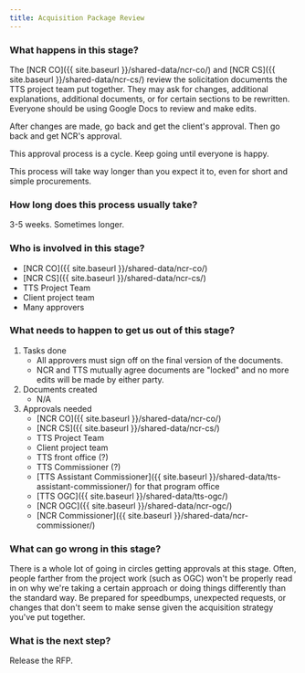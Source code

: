 ```yaml
---
title: Acquisition Package Review
---
```


### What happens in this stage? 
The [NCR CO]({{ site.baseurl }}/shared-data/ncr-co/) and [NCR CS]({{ site.baseurl }}/shared-data/ncr-cs/) review the solicitation documents the TTS project team put together. They may ask for changes, additional explanations, additional documents, or for certain sections to be rewritten. Everyone should be using Google Docs to review and make edits.

After changes are made, go back and get the client's approval. Then go back and get NCR's approval. 

This approval process is a cycle. Keep going until everyone is happy.

This process will take way longer than you expect it to, even for short and simple procurements. 

### How long does this process usually take?
3-5 weeks. Sometimes longer.

### Who is involved in this stage? 
- [NCR CO]({{ site.baseurl }}/shared-data/ncr-co/)
- [NCR CS]({{ site.baseurl }}/shared-data/ncr-cs/)
- TTS Project Team
- Client project team
- Many approvers

### What needs to happen to get us out of this stage? 
1. Tasks done
	- All approvers must sign off on the final version of the documents.
	- NCR and TTS mutually agree documents are "locked" and no more edits will be made by either party.
2. Documents created
	- N/A
3. Approvals needed
	- [NCR CO]({{ site.baseurl }}/shared-data/ncr-co/)
	- [NCR CS]({{ site.baseurl }}/shared-data/ncr-cs/)
	- TTS Project Team
	- Client project team
	- TTS front office (?)
	- TTS Commissioner (?)
	- [TTS Assistant Commissioner]({{ site.baseurl }}/shared-data/tts-assistant-commissioner/) for that program office
	- [TTS OGC]({{ site.baseurl }}/shared-data/tts-ogc/)
	- [NCR OGC]({{ site.baseurl }}/shared-data/ncr-ogc/)
	- [NCR Commissioner]({{ site.baseurl }}/shared-data/ncr-commissioner/)

### What can go wrong in this stage? 
There is a whole lot of going in circles getting approvals at this stage. Often, people farther from the project work (such as OGC) won't be properly read in on why we're taking a certain approach or doing things differently than the standard way. Be prepared for speedbumps, unexpected requests, or changes that don't seem to make sense given the acquisition strategy you've put together. 

### What is the next step?
Release the RFP.


